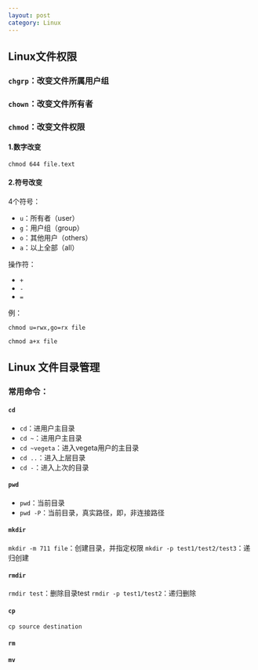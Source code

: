 ```yaml
---
layout: post
category: Linux
---
```



## Linux文件权限

### `chgrp`：改变文件所属用户组

### `chown`：改变文件所有者

### `chmod`：改变文件权限

#### 1.数字改变
`chmod 644 file.text`

#### 2.符号改变

4个符号：

- `u`：所有者（user）
- `g`：用户组（group）
- `o`：其他用户（others）
- `a`：以上全部（all）

操作符：

- `+`
- `-`
- `=`

例：

`chmod u=rwx,go=rx file`

`chmod a+x file`

## Linux 文件目录管理

### 常用命令：

#### `cd`
- `cd`：进用户主目录
- `cd ~`：进用户主目录
- `cd ~vegeta`：进入vegeta用户的主目录
- `cd ..`：进入上层目录
- `cd -`：进入上次的目录

#### `pwd`
- `pwd`：当前目录
- `pwd -P`：当前目录，真实路径，即，非连接路径

#### `mkdir`
`mkdir -m 711 file`：创建目录，并指定权限
`mkdir -p test1/test2/test3`：递归创建

#### `rmdir`
`rmdir test`：删除目录test
`rmdir -p test1/test2`：递归删除

#### `cp`
`cp source destination`

#### `rm`

#### `mv`


